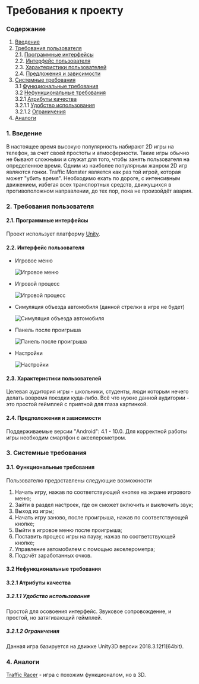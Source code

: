 # Требования к проекту
### Содержание
1. [Введение](#1)
2. [Требования пользователя](#2) <br>
  2.1. [Программные интерфейсы](#2.1) <br>
  2.2. [Интерфейс пользователя](#2.2) <br>
  2.3. [Характеристики пользователей](#2.3) <br>
  2.4. [Предложения и зависимости](#2.4) <br>
3. [Системные требования](#3) <br>
  3.1 [Функциональные требования](#3.1) <br>
  3.2 [Нефункциональные требования](#3.2) <br>
    3.2.1 [Атрибуты качества](#3.2.1) <br>
      3.2.1.1 [Удобство использования](#3.2.1.1) <br>
      3.2.1.2 [Ограничения](#3.2.1.2) <br>
 4. [Аналоги](#4) <br>
 
### 1. Введение <a name="1"></a>
В настоящее время высокую популярность набирают 2D игры на телефон, за счет своей простоты и атмосферности. Такие игры обычно не бывают сложными и служат для того, чтобы занять пользователя на определенное время. Одним из наиболее популярным жанром 2D игр являются гонки.
Traffic Monster является как раз той игрой, которая может "убить время". Необходимо ехать по дороге, с интенсивным движением, избегая всех транспортных средств, движущихся в противоположном направлении, до тех пор, пока не произойдёт авария.

### 2. Требования пользователя <a name="2"></a>
#### 2.1. Программные интерфейсы <a name="2.1"></a>
Проект использует платформу [Unity](https://unity.com/).
#### 2.2. Интерфейс пользователя <a name="2.2"></a>
- Игровое меню 

  ![Игровое меню](https://github.com/Shalimo/Monster-Traffic/blob/master/%D0%98%D0%B7%D0%BE%D0%B1%D1%80%D0%B0%D0%B6%D0%B5%D0%BD%D0%B8%D1%8F/%D0%9C%D0%BE%D0%BA%D0%B0%D0%BF%D1%8B%20%D0%B8%D0%B3%D1%80%D1%8B/%D0%98%D0%B3%D1%80%D0%BE%D0%B2%D0%BE%D0%B5%20%D0%BC%D0%B5%D0%BD%D1%8E.png)
  
- Игровой процесс

  ![Игровой процесс](https://github.com/Shalimo/Monster-Traffic/blob/master/%D0%98%D0%B7%D0%BE%D0%B1%D1%80%D0%B0%D0%B6%D0%B5%D0%BD%D0%B8%D1%8F/%D0%9C%D0%BE%D0%BA%D0%B0%D0%BF%D1%8B%20%D0%B8%D0%B3%D1%80%D1%8B/%D0%98%D0%B3%D1%80%D0%BE%D0%B2%D0%BE%D0%B9%20%D0%BF%D1%80%D0%BE%D1%86%D0%B5%D1%81%D1%81.png)
  
- Симуляция объезда автомобиля (данной стрелки в игре не будет)

  ![Симуляция объезда автомобиля](https://github.com/Shalimo/Monster-Traffic/blob/master/%D0%98%D0%B7%D0%BE%D0%B1%D1%80%D0%B0%D0%B6%D0%B5%D0%BD%D0%B8%D1%8F/%D0%9C%D0%BE%D0%BA%D0%B0%D0%BF%D1%8B%20%D0%B8%D0%B3%D1%80%D1%8B/%D0%A1%D0%B8%D0%BC%D1%83%D0%BB%D1%8F%D1%86%D0%B8%D1%8F%20%D0%BE%D0%B1%D1%8A%D0%B5%D0%B7%D0%B4%D0%B0%20%D0%B0%D0%B2%D1%82%D0%BE%D0%BC%D0%BE%D0%B1%D0%B8%D0%BB%D1%8F.png)
  
- Панель после проигрыша
  
  ![Панель после проигрыша](https://github.com/Shalimo/Monster-Traffic/blob/master/%D0%98%D0%B7%D0%BE%D0%B1%D1%80%D0%B0%D0%B6%D0%B5%D0%BD%D0%B8%D1%8F/%D0%9C%D0%BE%D0%BA%D0%B0%D0%BF%D1%8B%20%D0%B8%D0%B3%D1%80%D1%8B/%D0%9F%D0%B0%D0%BD%D0%B5%D0%BB%D1%8C%20%D0%BF%D0%BE%D1%81%D0%BB%D0%B5%20%D0%BF%D1%80%D0%BE%D0%B8%D0%B3%D1%80%D1%8B%D1%88%D0%B0.png)
  
- Настройки

  ![Настройки](https://github.com/Shalimo/Monster-Traffic/blob/master/%D0%98%D0%B7%D0%BE%D0%B1%D1%80%D0%B0%D0%B6%D0%B5%D0%BD%D0%B8%D1%8F/%D0%9C%D0%BE%D0%BA%D0%B0%D0%BF%D1%8B%20%D0%B8%D0%B3%D1%80%D1%8B/%D0%9D%D0%B0%D1%81%D1%82%D1%80%D0%BE%D0%B9%D0%BA%D0%B8.png)
  
#### 2.3. Характеристики пользователей <a name="2.3"></a>
  Целевая аудитория игры - школьники, студенты, люди которым нечего делать вовремя поездки куда-либо. Всё что нужно данной аудитории - это простой геймплей с приятной для глаза картинкой.
  
#### 2.4. Предположения и зависимости <a name="2.4"></a>
  Поддерживаемые версии "Android": 4.1 - 10.0. Для корректной работы игры необходим смартфон с акселерометром.
  
### 3. Системные требования <a name="3"></a>
#### 3.1. Функциональные требования <a name="3.1"></a>

Пользователю предоставлены следующие возможности

  1. Начать игру, нажав по соответствующей кнопке на экране игрового меню;
  2. Зайти в раздел настроек, где он сможет включить и выключить звук;
  3. Выход из игры;
  4. Начать игру заново, после проигрыша, нажав по соответствующей кнопке;
  5. Выйти в игровое меню после проигрыша;
  6. Поставить процесс игры на паузу, нажав по соответствующей кнопке;
  6. Управление автомобилем с помощью акселерометра;
  7. Подсчёт заработанных очков.

#### 3.2 Нефункциональные требования <a name="3.2"></a>

#### 3.2.1 Атрибуты качества <a name="3.2.1"></a>
 <a name="requirements_for_ease_of_use"/>
 
 ##### 3.2.1.1 Удобство использования <a name="3.2.1.1"></a>
 Простой для осовоения интерфейс. Звуковое сопровождение, и простой, но затягивающий геймплей.
  
 ##### 3.2.1.2 Ограничения <a name="3.2.1.2"></a>
 Данная игра базируется на движке Unity3D версии 2018.3.12f1(64bit).
 <a name="security_requirements"/>
 
### 4. Аналоги <a name="4"></a>
 [Traffic Racer](https://play.google.com/store/apps/details?id=com.skgames.trafficracer) - игра с похожим функционалом, но в 3D.
